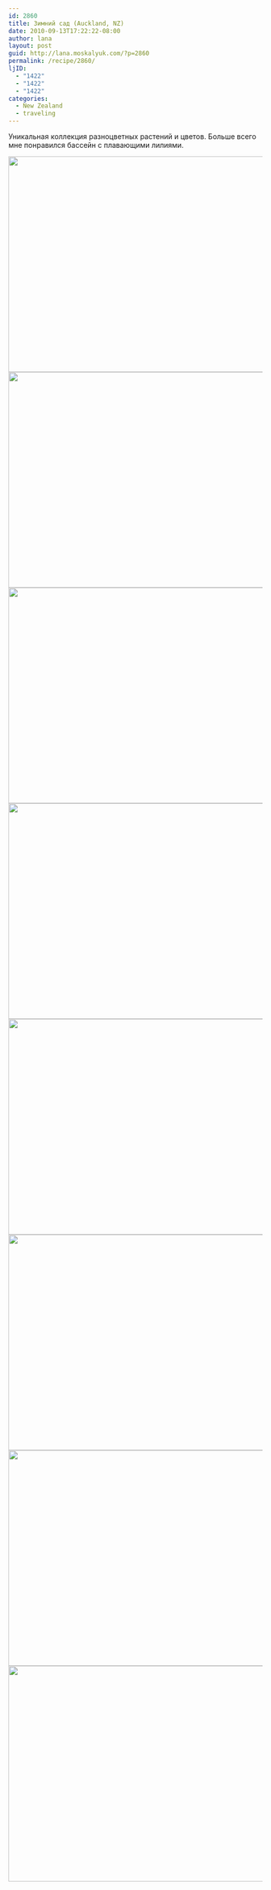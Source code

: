 ```yaml
---
id: 2860
title: Зимний сад (Auckland, NZ)
date: 2010-09-13T17:22:22-08:00
author: lana
layout: post
guid: http://lana.moskalyuk.com/?p=2860
permalink: /recipe/2860/
ljID:
  - "1422"
  - "1422"
  - "1422"
categories:
  - New Zealand
  - traveling
---
```

Уникальная коллекция разноцветных растений и цветов. Больше всего мне понравился бассейн с плавающими лилиями.

<img loading="lazy" class="alignnone" title="Auckland" src="http://farm5.static.flickr.com/4127/4987896739_3df70175a7_z.jpg" alt="" width="640" height="427" /> 

<img loading="lazy" class="alignnone" title="Auckland " src="http://farm5.static.flickr.com/4103/4988485592_20dfbcd3ec_z.jpg" alt="" width="640" height="427" /> 

<img loading="lazy" class="alignnone" title="Auckland" src="http://farm5.static.flickr.com/4127/4988453764_40359174a1_z.jpg" alt="" width="640" height="427" /> 

<!--more-->

<img loading="lazy" class="alignnone" title="Auckland" src="http://farm5.static.flickr.com/4151/4987861247_760a496533_z.jpg" alt="" width="640" height="427" /> 

<img loading="lazy" class="alignnone" title="Auckland" src="http://farm5.static.flickr.com/4103/4987855661_af8d1a7bc8_z.jpg" alt="" width="640" height="427" /> 

<img loading="lazy" class="alignnone" title="Auckland" src="http://farm5.static.flickr.com/4127/4987925929_8cce9b77dd_z.jpg" alt="" width="640" height="427" /> 

<img loading="lazy" class="alignnone" title="Auckland" src="http://farm5.static.flickr.com/4148/4988535850_cd300760f6_z.jpg" alt="" width="640" height="427" /> 

<img loading="lazy" class="alignnone" title="Auckland" src="http://farm5.static.flickr.com/4127/4988531960_642225ce96_z.jpg" alt="" width="640" height="427" />